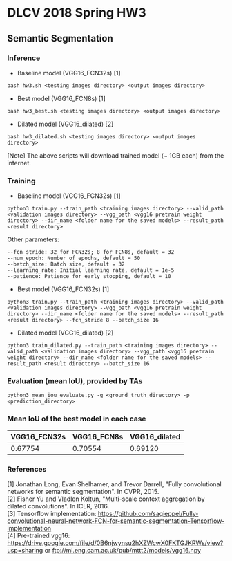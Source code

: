 # DLCV 2018 Spring HW3
## Semantic Segmentation
### Inference
- Baseline model (VGG16_FCN32s) [1]
```
bash hw3.sh <testing images directory> <output images directory>
```
- Best model (VGG16_FCN8s) [1]
```
bash hw3_best.sh <testing images directory> <output images directory>
```
- Dilated model (VGG16_dilated) [2]
```
bash hw3_dilated.sh <testing images directory> <output images directory>
```
[Note] The above scripts will download trained model (~ 1GB each) from the internet.

### Training
- Baseline model (VGG16_FCN32s) [1]
```
python3 train.py --train_path <training images directory> --valid_path <validation images directory> --vgg_path <vgg16 pretrain weight directory> --dir_name <folder name for the saved models> --result_path <result directory>
```
Other parameters:
```
--fcn_stride: 32 for FCN32s; 8 for FCN8s, default = 32
--num_epoch: Number of epochs, default = 50
--batch_size: Batch size, default = 32
--learning_rate: Initial learning rate, default = 1e-5
--patience: Patience for early stopping, default = 10
```

- Best model (VGG16_FCN32s) [1]
```
python3 train.py --train_path <training images directory> --valid_path <validation images directory> --vgg_path <vgg16 pretrain weight directory> --dir_name <folder name for the saved models> --result_path <result directory> --fcn_stride 8 --batch_size 16
```

- Dilated model (VGG16_dilated) [2]
```
python3 train_dilated.py --train_path <training images directory> --valid_path <validation images directory> --vgg_path <vgg16 pretrain weight directory> --dir_name <folder name for the saved models> --result_path <result directory> --batch_size 16
```

### Evaluation (mean IoU), provided by TAs
```
python3 mean_iou_evaluate.py -g <ground_truth_directory> -p <prediction_directory>
```

### Mean IoU of the best model in each case
| VGG16_FCN32s | VGG16_FCN8s | VGG16_dilated |
|--------------|-------------|---------------|
| 0.67754      | 0.70554     | 0.69120       |

### References
[1] Jonathan Long, Evan Shelhamer, and Trevor Darrell, "Fully convolutional networks for semantic segmentation". In CVPR, 2015.  
[2] Fisher Yu and Vladlen Koltun, "Multi-scale context aggregation by dilated convolutions". In ICLR, 2016.  
[3] Tensorflow implementation: https://github.com/sagieppel/Fully-convolutional-neural-network-FCN-for-semantic-segmentation-Tensorflow-implementation  
[4] Pre-trained vgg16: https://drive.google.com/file/d/0B6njwynsu2hXZWcwX0FKTGJKRWs/view?usp=sharing or ftp://mi.eng.cam.ac.uk/pub/mttt2/models/vgg16.npy

